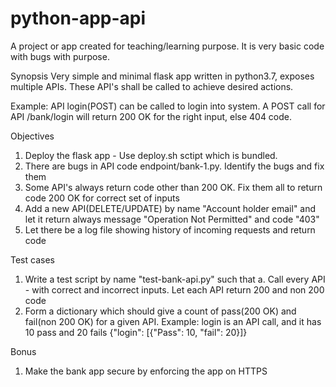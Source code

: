 # python-app-api
A project or app created for teaching/learning purpose. It is very basic code with bugs with purpose. 

Synopsis
Very simple and minimal flask app written in python3.7, exposes multiple APIs. These API's shall be called to achieve desired actions. 

Example:
API login(POST) can be called to login into system. A POST call for API /bank/login will return 200 OK for the right input, else 404 code. 

Objectives
1. Deploy the flask app - Use deploy.sh sctipt which is bundled.
2. There are bugs in API code endpoint/bank-1.py. Identify the bugs and fix them
3. Some API's always return code other than 200 OK. Fix them all to return code 200 OK for correct set of inputs
3. Add a new API(DELETE/UPDATE) by name "Account holder email" and let it return always message "Operation Not Permitted" and code "403"
4. Let there be a log file showing history of incoming requests and return code

Test cases
1. Write a test script by name "test-bank-api.py" such that
      a. Call every API - with correct and incorrect inputs. Let each API return 200 and non 200 code
2. Form a dictionary which should give a count of pass(200 OK) and fail(non 200 OK) for a given API.
    Example: login is an API call, and it has 10 pass and 20 fails
      {"login": [{"Pass": 10, "fail": 20}]}

Bonus
1. Make the bank app secure by enforcing the app on HTTPS

